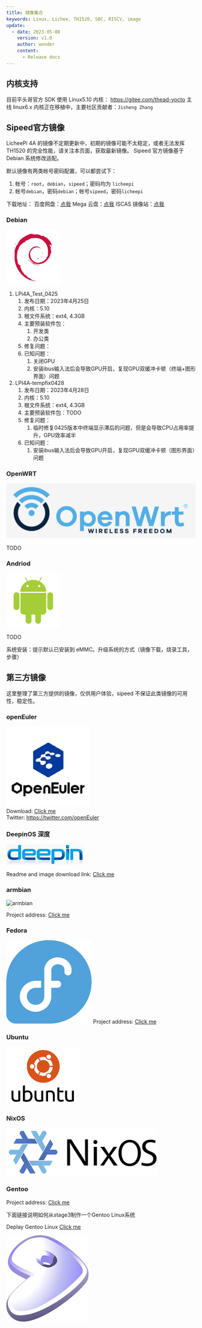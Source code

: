 ```yaml
---
title: 镜像集合
keywords: Linux, Lichee, TH1520, SBC, RISCV, image
update:
  - date: 2023-05-08
    version: v1.0
    author: wonder
    content:
      - Release docs
---
```


## 内核支持

目前平头哥官方 SDK 使用 Linux5.10 内核： https://gitee.com/thead-yocto
主线 linux6.x 内核正在移植中，主要社区贡献者：`Jisheng Zhang `

## Sipeed官方镜像

LicheePi 4A 的镜像不定期更新中，初期的镜像可能不太稳定，或者无法发挥 TH1520 的完全性能，请关注本页面，获取最新镜像。
Sipeed 官方镜像基于 Debian 系统修改适配。 

默认镜像有两类帐号密码配置，可以都尝试下：
1. 帐号：`root`，`debian`，`sipeed`；密码均为 `licheepi`
2. 帐号`debian`，密码`debian`；帐号`sipeed`，密码`licheepi`

下载地址：
百度网盘：[点我](https://pan.baidu.com/e/1jnjz0KO_xnO5R8tWlXtx0A)
Mega 云盘：[点我](https://mega.nz/folder/phoQlBTZ#cZeQ3qZ__pDvP94PT3_bGA)
ISCAS 镜像站：[点我](https://mirror.iscas.ac.cn/revyos/extra/images/lpi4a/)

### Debian

![debian](./assets/images/debian.png)

1. LPi4A_Test_0425
   1. 发布日期：2023年4月25日
   2. 内核：5.10
   3. 根文件系统：ext4, 4.3GB
   4. 主要预装软件包：
      1. 开发类
      2. 办公类
   5. 修复问题：
   6. 已知问题：
      1. 关闭GPU
      2. 安装ibus输入法后会导致GPU开启，复现GPU双缓冲卡顿（终端+图形界面）问题
2. LPI4A-tempfix0428
   1. 发布日期：2023年4月28日
   2. 内核：5.10
   3. 根文件系统：ext4, 4.3GB
   4. 主要预装软件包：TODO
   5. 修复问题：
      1. 临时修复0425版本中终端显示滞后的问题，但是会导致CPU占用率提升，GPU效率减半
   6. 已知问题：
      1. 安装ibus输入法后会导致GPU开启，复现GPU双缓冲卡顿（图形界面）问题

### OpenWRT

![openwrt](./assets/images/openwrt.png)

TODO

### Andriod

![android](./assets/images/android.png)

TODO

系统安装：提示默认已安装到 eMMC。升级系统的方式（镜像下载，烧录工具，步骤）

## 第三方镜像

这里整理了第三方提供的镜像，仅供用户体验，sipeed 不保证此类镜像的可用性，稳定性。

### openEuler

![openEuler](./assets/images/openEuler.png)   
Download: [Click me](https://mirror.iscas.ac.cn/openeuler-sig-riscv/openEuler-RISC-V/preview/openEuler-23.03-V1-riscv64/lpi4a/)   
Twitter: https://twitter.com/openEuler

### DeepinOS 深度

![deepin](./assets/images/deepin.jpg) 

Readme and image download link: [Click me](https://github.com/aiminickwong/licheepi4a-images)

### armbian

![armbian](https://cdn.armbian.com/wp-content/uploads/2018/03/logo2.png) 

Project address: [Click me](https://github.com/chainsx/armbian-riscv-build)  

### Fedora

![fedora](./assets/images/fedora.png)
Project address: [Click me](https://github.com/chainsx/fedora-riscv-builder)  

### Ubuntu

![ubuntu](./assets/images/ubuntu.png)

### NixOS

![nixos](./assets/images/nixos.png)

### Gentoo

Project address: [Click me](https://wiki.gentoo.org/wiki/Project:RISC-V)

下面链接说明如何从stage3制作一个Gentoo Linux系统

Deplay Gentoo Linux [Click me](https://wiki.gentoo.org/wiki/User:Dlan/RISC-V/TH1520)

![gentoo](./assets/images/gentoo.jpg)
